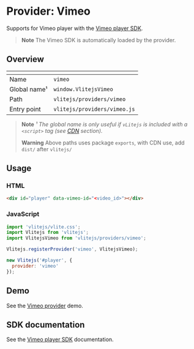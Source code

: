 # Provider: Vimeo

Supports for Vimeo player with the [Vimeo player SDK](https://developer.vimeo.com/player/sdk/basics).

> **Note** The Vimeo SDK is automatically loaded by the provider.

## Overview

| <!-- -->          | <!-- -->                     |
| ----------------- | ---------------------------- |
| Name              | `vimeo`                      |
| Global name&sup1; | `window.VlitejsVimeo`        |
| Path              | `vlitejs/providers/vimeo`    |
| Entry point       | `vlitejs/providers/vimeo.js` |

> **Note** _&sup1; The global name is only useful if `vLitejs` is included with a `<script>` tag (see [CDN](../../../README.md#CDN) section)._
>
> **Warning** Above paths uses package `exports`, with CDN use, add `dist/` after `vlitejs/`

## Usage

### HTML

```html
<div id="player" data-vimeo-id="<video_id>"></div>
```

### JavaScript

```js
import 'vlitejs/vlite.css';
import Vlitejs from 'vlitejs';
import VlitejsVimeo from 'vlitejs/providers/vimeo';

Vlitejs.registerProvider('vimeo', VlitejsVimeo);

new Vlitejs('#player', {
  provider: 'vimeo'
});
```

## Demo

See the [Vimeo provider](https://glitch.com/edit/#!/vlitejs-vimeo-video?previewSize=50&attributionHidden=false&sidebarCollapsed=false&path=index.html&previewFirst=false) demo.

## SDK documentation

See the [Vimeo player SDK](https://developer.vimeo.com/player/sdk/basics) documentation.

